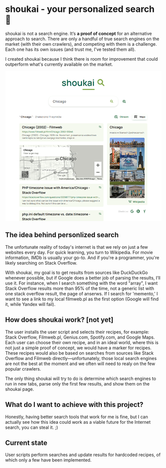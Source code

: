 # shoukai - your personalized search 🔎

shoukai is not a search engine. It’s **a proof of concept** for an alternative approach to search. There are only a handful of true search engines on the market (with their own crawlers), and competing with them is a challenge. Each one has its own issues (and trust me, I've tested them all).

I created shoukai because I think there is room for improvement that could outperform what's currently available on the market.

![Result for Chicago](./preview.png)

## The idea behind personlized search

The unfortunate reality of today's internet is that we rely on just a few websites every day. For quick learning, you turn to Wikipedia. For movie information, IMDb is usually your go-to. And if you're a programmer, you're likely searching on Stack Overflow.

With shoukai, my goal is to get results from sources like DuckDuckGo whenever possible, but if Google does a better job of parsing the results, I’ll use it. For instance, when I search something with the word "array", I want Stack Overflow results more than 95% of the time, not a generic list with one stack overflow result, the page of anserws. If I search for 'memento,' I want to see a link to my local filmweb.pl as the first option (Google will find it, while Yandex will fail).

## How does shoukai work? [not yet]

The user installs the user script and selects their recipes, for example: Stack Overflow, Filmweb.pl, Genius.com, Spotify.com, and Google Maps. Each user can choose their own recipe, and in an ideal world, where this is not just a simple proof of concept, we would have a marker for recipes. These recipes would also be based on searches from sources like Stack Overflow and Filmweb directly—unfortunately, those local search engines are not the best at the moment and we often will need to realy on the few popular crawlers.

The only thing shoukai will try to do is determine which search engines to run in new tabs, parse only the first few results, and show them on the shoukai page.

## What do I want to achieve with this project?
Honestly, having better search tools that work for me is fine, but I can actually see how this idea could work as a viable future for the Internet search, you can steal it. ;)

## Current state
User scripts perform searches and update results for hardcoded recipes, of which only a few have been implemented.